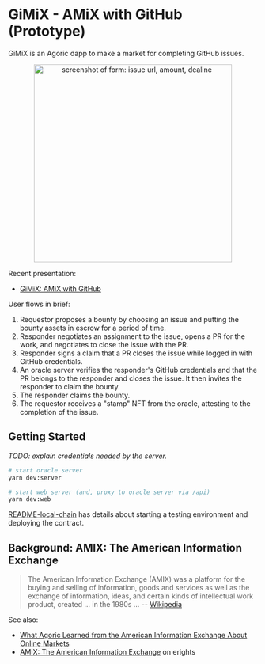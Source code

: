 # GiMiX - AMiX with GitHub (Prototype)

GiMiX is an Agoric dapp to make a market for completing GitHub issues.

<p align="center">
<img alt="screenshot of form: issue url, amount, dealine"
  src="https://user-images.githubusercontent.com/150986/283666704-0ac0df46-72ca-48a3-8a01-99246e491007.png"
  width="400" />
</p>

Recent presentation:
 - [GiMiX: AMiX with GitHub](https://github.com/agoric-labs/gimix/files/13417710/GiMiX_.AMiX.with.GitHub.pdf)

User flows in brief:

 1. Requestor proposes a bounty by choosing an issue and
    putting the bounty assets in escrow for a period of time.
 2. Responder negotiates an assignment to the issue,
    opens a PR for the work, and negotiates to close
    the issue with the PR.
 3. Responder signs a claim that a PR closes the issue
    while logged in with GitHub credentials.
 4. An oracle server verifies the responder's GitHub credentials
    and that the PR belongs to the responder and
    closes the issue. It then invites the responder to
    claim the bounty.
 5. The responder claims the bounty.
 6. The requestor receives a "stamp" NFT from the oracle,
    attesting to the completion of the issue.

## Getting Started

_TODO: explain credentials needed by the server._

```bash
# start oracle server
yarn dev:server

# start web server (and, proxy to oracle server via /api)
yarn dev:web
```

[README-local-chain](./README-local-chain.md) has details
about starting a testing environment and deploying the contract.

## Background: AMIX: The American Information Exchange

> The American Information Exchange (AMIX) was a platform for the buying and selling of information, goods and services as well as the exchange of information, ideas, and certain kinds of intellectual work product, created ... in the 1980s ... -- [Wikipedia](https://en.wikipedia.org/wiki/American_Information_Exchange)

See also:

 - [What Agoric Learned from the American Information Exchange About Online Markets](https://agoric.com/blog/technology/what-agoric-learned-from-amix)
 - [AMIX: The American Information Exchange](http://erights.org/smart-contracts/history/index.html) on erights
